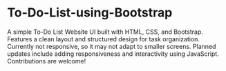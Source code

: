 # To-Do-List-using-Bootstrap
A simple To-Do List Website UI built with HTML, CSS, and Bootstrap. Features a clean layout and structured design for task organization. Currently not responsive, so it may not adapt to smaller screens. Planned updates include adding responsiveness and interactivity using JavaScript. Contributions are welcome!
